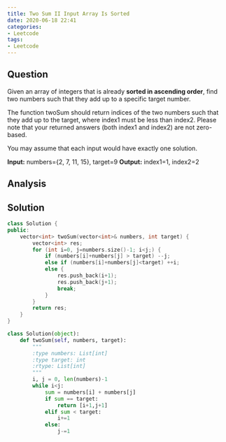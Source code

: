 ```yaml
---
title: Two Sum II Input Array Is Sorted
date: 2020-06-18 22:41
categories:
- Leetcode
tags:
- Leetcode
---
```


## Question
Given an array of integers that is already **sorted in ascending order**, find two numbers such that they add up to a specific target number.

The function twoSum should return indices of the two numbers such that they add up to the target, where index1 must be less than index2. Please note that your returned answers (both index1 and index2) are not zero-based.

You may assume that each input would have exactly one solution.

**Input:** numbers={2, 7, 11, 15}, target=9
**Output:** index1=1, index2=2

## Analysis

## Solution

```c++
class Solution {
public:
    vector<int> twoSum(vector<int>& numbers, int target) {
        vector<int> res;
        for (int i=0, j=numbers.size()-1; i<j;) {
            if (numbers[i]+numbers[j] > target) --j;
            else if (numbers[i]+numbers[j]<target) ++i;
            else {
                res.push_back(i+1);
                res.push_back(j+1);
                break;
            }
        }
        return res;
    }
}
```

```python
class Solution(object):
    def twoSum(self, numbers, target):
        """
        :type numbers: List[int]
        :type target: int
        :rtype: List[int]
        """
        i, j = 0, len(numbers)-1
        while i<j:
            sum = numbers[i] + numbers[j]
            if sum == target:
                return [i+1,j+1]
            elif sum < target:
                i+=1
            else:
                j-=1
```